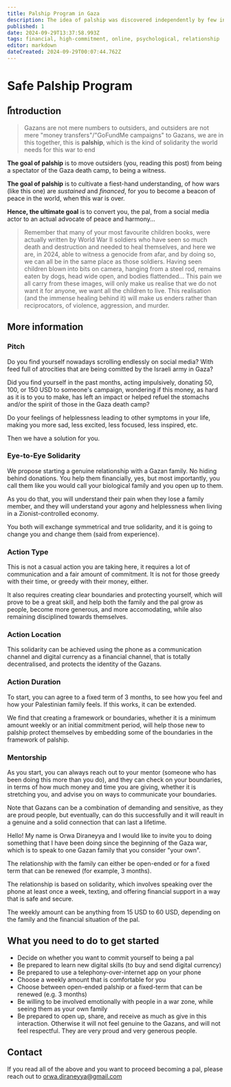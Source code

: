 ```yaml
---
title: Palship Program in Gaza
description: The idea of palship was discovered independently by few individuals midst the Gaza war. In this page, I would like to present a safe and a scalable, decentralised model that worked well for me and many others.
published: 1
date: 2024-09-29T13:37:58.993Z
tags: financial, high-commitment, online, psychological, relationship
editor: markdown
dateCreated: 2024-09-29T00:07:44.762Z
---
```


# Safe Palship Program

## ّIntroduction

> Gazans are not mere numbers to outsiders, and outsiders are not mere "money transfers"/"GoFundMe campaigns" to Gazans, we are in this together, this is **palship**, which is the kind of solidarity the world needs for this war to end

**The goal of palship** is to move outsiders (you, reading this post) from being a spectator of the Gaza death camp, to being a witness.

**The goal of palship** is to cultivate a fiest-hand understanding, of how wars (like this one) are _sustained_ and _financed_, for you to become a beacon of peace in the world, when this war is over.

**Hence, the ultimate goal** is to convert you, the pal, from a social media actor to an actual advocate of peace and harmony...

> Remember that many of your most favourite children books, were actually written by World War II soldiers who have seen so much death and destruction and needed to heal themselves, and here we are, in 2024, able to witness a genocide from afar, and by doing so, we can all be in the same place as those soldiers. Having seen children blown into bits on camera, hanging from a steel rod, remains eaten by dogs, head wide open, and bodies flattended... This pain we all carry from these images, will only make us realise that we do not want it for anyone, we want all the children to live. This realisation (and the immense healing behind it) will make us enders rather than reciprocators, of violence, aggression, and murder.

## More information
### Pitch

Do you find yourself nowadays scrolling endlessly on social media? With feed full of atrocities that are being comitted by the Israeli army in Gaza?

Did you find yourself in the past months, acting impulsively, donating 50, 100, or 150 USD to someone's campaign, wondering if this money, as hard as it is to you to make, has left an impact or helped refuel the stomachs and/or the spirit of those in the Gaza death camp?

Do your feelings of helplessness leading to other symptoms in your life, making you more sad, less excited, less focused, less inspired, etc.

Then we have a solution for you.

### Eye-to-Eye Solidarity

We propose starting a genuine relationship with a Gazan family. No hiding behind donations. You help them financially, yes, but most importantly, you call them like you would call your biological family and you open up to them.

As you do that, you will understand their pain when they lose a family member, and they will understand your agony and helplessness when living in a Zionist-controlled economy.

You both will exchange symmetrical and true solidarity, and it is going to change you and change them (said from experience).

### Action Type

This is not a casual action you are taking here, it requires a lot of communication and a fair amount of commitment. It is not for those greedy with their time, or greedy with their money, either.

It also requires creating clear boundaries and protecting yourself, which will prove to be a great skill, and help both the family and the pal grow as people, become more generous, and more accomodating, while also remaining disciplined towards themselves.

### Action Location

This solidarity can be achieved using the phone as a communication channel and digital currency as a financial channel, that is totally decentralised, and protects the identity of the Gazans.

### Action Duration

To start, you can agree to a fixed term of 3 months, to see how you feel and how your Palestinian family feels. If this works, it can be extended.

We find that creating a framework or boundaries, whether it is a minimum amount weekly or an initial commitment period, will help those new to palship protect themselves by embedding some of the boundaries in the framework of palship.

### Mentorship

As you start, you can always reach out to your mentor (someone who has been doing this more than you do), and they can check on your boundaries, in terms of how much money and time you are giving, whether it is stretching you, and advise you on ways to communicate your boundaries.

Note that Gazans can be a combination of demanding and sensitive, as they are proud people, but eventually, can do this successfully and it will reault in a genuine and a solid connection that can last a lifetime.



Hello! My name is Orwa Diraneyya and I would like to invite you to doing something that I have been doing since the beginning of the Gaza war, which is to speak to one Gazan family that you consider "your own".

The relationship with the family can either be open-ended or for a fixed term that can be renewed (for example, 3 months).

The relationship is based on solidarity, which involves speaking over the phone at least once a week, texting, and offering financial support in a way that is safe and secure.

The weekly amount can be anything from 15 USD to 60 USD, depending on the family and the financial situation of the pal.

## What you need to do to get started

- Decide on whether you want to commit yourself to being a pal
- Be prepared to learn new digital skills (to buy and send digital currency)
- Be prepared to use a telephony-over-internet app on your phone
- Choose a weekly amount that is comfortable for you
- Choose between open-ended palship or a fixed-term that can be renewed (e.g. 3 months)
- Be willing to be involved emotionally with people in a war zone, while seeing them as your own family
- Be prepared to open up, share, and receive as much as give in this interaction. Otherwise it will not feel genuine to the Gazans, and will not feel respectful. They are very proud and very generous people.

## Contact

If you read all of the above and you want to proceed becoming a pal, please reach out to orwa.diraneyya@gmail.com